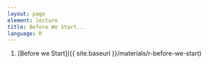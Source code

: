```yaml
---
layout: page
element: lecture
title: Before We Start...
language: R
---
```


1. [Before we Start]({{ site.baseurl }}/materials/r-before-we-start)
